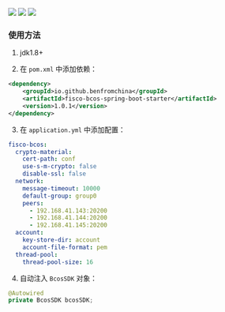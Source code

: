 [![](https://img.shields.io/badge/license-Apache--2.0-4D7A97)](https://www.apache.org/licenses/LICENSE-2.0.html)
[![](https://img.shields.io/badge/maven%20central-v1.0.1-brightgreen)](https://central.sonatype.com/artifact/io.github.benfromchina/fisco-bcos-spring-boot-starter)
[![](https://img.shields.io/badge/release-v1.0.1-blue)](https://github.com/benfromchina/fisco-bcos-spring-boot-starter/releases/tag/v1.0.1)

### 使用方法

1. jdk1.8+

2. 在 `pom.xml` 中添加依赖：

```xml
<dependency>
    <groupId>io.github.benfromchina</groupId>
    <artifactId>fisco-bcos-spring-boot-starter</artifactId>
    <version>1.0.1</version>
</dependency>
```

3. 在 `application.yml` 中添加配置：

```yaml
fisco-bcos:
  crypto-material:
    cert-path: conf
    use-s-m-crypto: false
    disable-ssl: false
  network:
    message-timeout: 10000
    default-group: group0
    peers:
      - 192.168.41.143:20200
      - 192.168.41.144:20200
      - 192.168.41.145:20200
  account:
    key-store-dir: account
    account-file-format: pem
  thread-pool:
    thread-pool-size: 16
```

4. 自动注入 `BcosSDK` 对象：

```java
@Autowired
private BcosSDK bcosSDK;
```